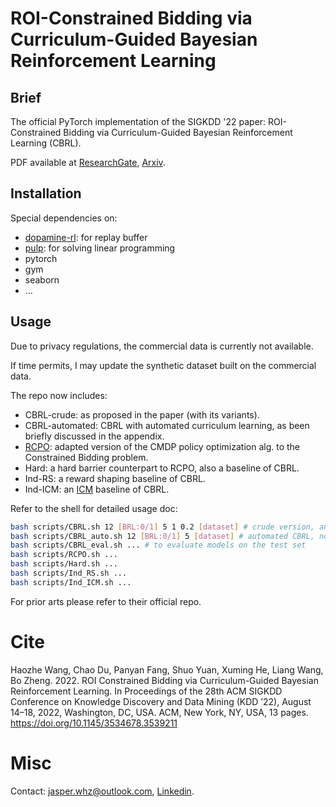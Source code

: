 # ROI-Constrained Bidding via Curriculum-Guided Bayesian Reinforcement Learning
## Brief 
The official PyTorch implementation of the SIGKDD '22 paper: ROI-Constrained Bidding via Curriculum-Guided Bayesian Reinforcement Learning (CBRL). 

PDF available at [ResearchGate](https://www.researchgate.net/publication/361222484_ROI_Constrained_Bidding_via_Curriculum-Guided_Bayesian_Reinforcement_Learning), [Arxiv]().

## Installation

Special dependencies on:
- [dopamine-rl](https://pypi.org/project/dopamine-rl/): for replay buffer
- [pulp](https://pypi.org/project/PuLP/): for solving linear programming
- pytorch
- gym
- seaborn
- ...

## Usage
Due to privacy regulations, the commercial data is currently not available. 

If time permits, I may update the synthetic dataset built on the commercial data. 

The repo now includes:
- CBRL-crude: as proposed in the paper (with its variants).
- CBRL-automated: CBRL with automated curriculum learning, as been briefly discussed in the appendix. 
- [RCPO](https://arxiv.org/abs/1805.11074): adapted version of the CMDP policy optimization alg. to the Constrained Bidding problem. 
- Hard: a hard barrier counterpart to RCPO, also a baseline of CBRL. 
- Ind-RS: a reward shaping baseline of CBRL.
- Ind-ICM: an [ICM](https://arxiv.org/pdf/1705.05363.pdf) baseline of CBRL. 

Refer to the shell for detailed usage doc:
```bash
bash scripts/CBRL.sh 12 [BRL:0/1] 5 1 0.2 [dataset] # crude version, and BRL&CRL variants
bash scripts/CBRL_auto.sh 12 [BRL:0/1] 5 [dataset] # automated CBRL, no hand-tuning curriculum
bash scripts/CBRL_eval.sh ... # to evaluate models on the test set
bash scripts/RCPO.sh ... 
bash scripts/Hard.sh ... 
bash scripts/Ind_RS.sh ...
bash scripts/Ind_ICM.sh ...
```

For prior arts please refer to their official repo. 

# Cite
Haozhe Wang, Chao Du, Panyan Fang, Shuo Yuan, Xuming He, Liang
Wang, Bo Zheng. 2022. ROI Constrained Bidding via Curriculum-Guided
Bayesian Reinforcement Learning. In Proceedings of the 28th ACM SIGKDD
Conference on Knowledge Discovery and Data Mining (KDD ’22), August
14–18, 2022, Washington, DC, USA. ACM, New York, NY, USA, 13 pages.
https://doi.org/10.1145/3534678.3539211

# Misc
Contact: jasper.whz@outlook.com, [Linkedin](https://www.linkedin.com/in/haozhe-wang-10877586/).